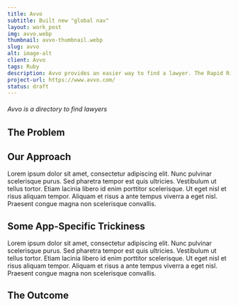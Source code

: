 ```yaml
---
title: Avvo
subtitle: Built new "global nav"
layout: work_post
img: avvo.webp
thumbnail: avvo-thumbnail.webp
slug: avvo
alt: image-alt
client: Avvo
tags: Ruby
description: Avvo provides an easier way to find a lawyer. The Rapid River team was responsible for building the new global nav. 
project-url: https://www.avvo.com/
status: draft
---
```


###### Avvo is a directory to find lawyers

## The Problem

## Our Approach

<div class="client-quote">
  Lorem ipsum dolor sit amet, consectetur adipiscing elit. Nunc pulvinar scelerisque purus. Sed pharetra tempor est quis ultricies. Vestibulum ut tellus tortor. Etiam lacinia libero id enim porttitor scelerisque. Ut eget nisl et risus aliquam tempor. Aliquam et risus a ante tempus viverra a eget nisl. Praesent congue magna non scelerisque convallis.
</div>

## Some App-Specific Trickiness

<div class="client-quote">
  Lorem ipsum dolor sit amet, consectetur adipiscing elit. Nunc pulvinar scelerisque purus. Sed pharetra tempor est quis ultricies. Vestibulum ut tellus tortor. Etiam lacinia libero id enim porttitor scelerisque. Ut eget nisl et risus aliquam tempor. Aliquam et risus a ante tempus viverra a eget nisl. Praesent congue magna non scelerisque convallis.
</div>

## The Outcome

